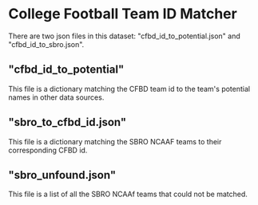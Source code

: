 # College Football Team ID Matcher

There are two json files in this dataset: "cfbd_id_to_potential.json" and "cfbd_id_to_sbro.json".

## "cfbd_id_to_potential"

This file is a dictionary matching the CFBD team id to the team's potential names in other data sources.

## "sbro_to_cfbd_id.json"

This file is a dictionary matching the SBRO NCAAF teams to their corresponding CFBD id. 

## "sbro_unfound.json"

This file is a list of all the SBRO NCAAf teams that could not be matched. 